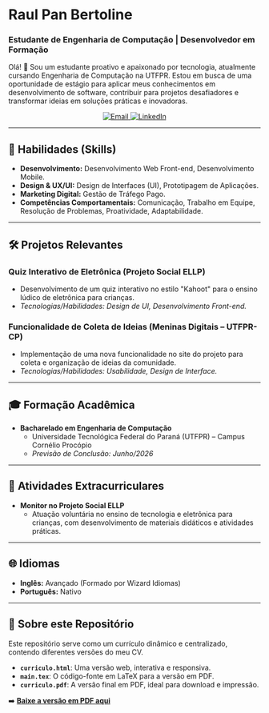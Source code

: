 # Raul Pan Bertoline
### Estudante de Engenharia de Computação | Desenvolvedor em Formação

Olá! 👋 Sou um estudante proativo e apaixonado por tecnologia, atualmente cursando Engenharia de Computação na UTFPR. Estou em busca de uma oportunidade de estágio para aplicar meus conhecimentos em desenvolvimento de software, contribuir para projetos desafiadores e transformar ideias em soluções práticas e inovadoras.

<div align="center">
  <a href="mailto:raulbertoline@gmail.com">
    <img src="https://img.shields.io/badge/Email-D14836?style=for-the-badge&logo=gmail&logoColor=white" alt="Email">
  </a>
  <a href="https://www.linkedin.com/in/raul-pan-bertoline" target="_blank">
    <img src="https://img.shields.io/badge/LinkedIn-0077B5?style=for-the-badge&logo=linkedin&logoColor=white" alt="LinkedIn">
  </a>
  </div>

---

## 🚀 Habilidades (Skills)

* **Desenvolvimento:** Desenvolvimento Web Front-end, Desenvolvimento Mobile.
* **Design & UX/UI:** Design de Interfaces (UI), Prototipagem de Aplicações.
* **Marketing Digital:** Gestão de Tráfego Pago.
* **Competências Comportamentais:** Comunicação, Trabalho em Equipe, Resolução de Problemas, Proatividade, Adaptabilidade.

---

## 🛠️ Projetos Relevantes

### Quiz Interativo de Eletrônica (Projeto Social ELLP)
* Desenvolvimento de um quiz interativo no estilo "Kahoot" para o ensino lúdico de eletrônica para crianças.
* *Tecnologias/Habilidades: Design de UI, Desenvolvimento Front-end.*

### Funcionalidade de Coleta de Ideias (Meninas Digitais – UTFPR-CP)
* Implementação de uma nova funcionalidade no site do projeto para coleta e organização de ideias da comunidade.
* *Tecnologias/Habilidades: Usabilidade, Design de Interface.*

---

## 🎓 Formação Acadêmica

* **Bacharelado em Engenharia de Computação**
    * Universidade Tecnológica Federal do Paraná (UTFPR) – Campus Cornélio Procópio
    * *Previsão de Conclusão: Junho/2026*

---

## 🌟 Atividades Extracurriculares

* **Monitor no Projeto Social ELLP**
    * Atuação voluntária no ensino de tecnologia e eletrônica para crianças, com desenvolvimento de materiais didáticos e atividades práticas.

---

## 🌐 Idiomas

* **Inglês:** Avançado (Formado por Wizard Idiomas)
* **Português:** Nativo

---

## 📄 Sobre este Repositório

Este repositório serve como um currículo dinâmico e centralizado, contendo diferentes versões do meu CV.

* **`curriculo.html`**: Uma versão web, interativa e responsiva.
* **`main.tex`**: O código-fonte em LaTeX para a versão em PDF.
* **`curriculo.pdf`**: A versão final em PDF, ideal para download e impressão.

➡️ **[Baixe a versão em PDF aqui](./Curriculum_Vitae.pdf)**
